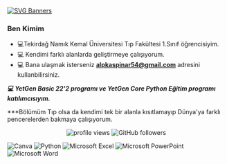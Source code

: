 [![SVG Banners](https://svg-banners.vercel.app/api?type=origin&text1=I.Alp%20KASPINAR%20&text2=%20MD%20🩺&width=800&height=400)](https://github.com/Akshay090/svg-banners)



### Ben Kimim
- :computer:Tekirdağ Namık Kemal Üniversitesi Tıp Fakültesi 1.Sınıf öğrencisiyim.
- :computer: Kendimi farklı alanlarda geliştirmeye çalışıyorum.
- :computer: Bana ulaşmak isterseniz **alpkaspinar54@gmail.com** adresini kullanbilirsiniz.

***:computer: YetGen Basic 22'2 programı ve YetGen Core Python Eğitim programı katılımcısıyım.***
<br>

***Bölümüm Tıp olsa da kendimi tek bir alanla kısıtlamayıp Dünya'ya farklı pencerelerden bakmaya çalışıyorum. 

<p align="center">
   <img src= "https://gpvc.arturio.dev/alpkaspinarmd" alt="profile views">
   <img alt="GitHub followers" src="https://img.shields.io/github/followers/alpkaspinarmd?label=Followers&style=social">


   ![Canva](https://img.shields.io/badge/Canva-%2300C4CC.svg?style=for-the-badge&logo=Canva&logoColor=white)
   ![Python](https://img.shields.io/badge/python-3670A0?style=for-the-badge&logo=python&logoColor=ffdd54)
   ![Microsoft Excel](https://img.shields.io/badge/Microsoft_Excel-217346?style=for-the-badge&logo=microsoft-excel&logoColor=white)
   ![Microsoft PowerPoint](https://img.shields.io/badge/Microsoft_PowerPoint-B7472A?style=for-the-badge&logo=microsoft-powerpoint&logoColor=white)
   ![Microsoft Word](https://img.shields.io/badge/Microsoft_Word-2B579A?style=for-the-badge&logo=microsoft-word&logoColor=white)